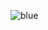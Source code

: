 ![blue](https://user-images.githubusercontent.com/2177262/88730654-93ebcd00-d104-11ea-98a8-3fd0eefed85e.png)
